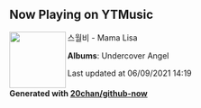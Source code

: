 ## Now Playing on YTMusic

[<img align="left" width="100" src="https://lh3.googleusercontent.com/2NFIhcTHGQYItq_EYS4CYAz5lT4pQdUF7f6s8ulUQgZ8IPz8I3ni0KWY-2hi0BckhGtEBg1GeRBqqnA">](https://music.youtube.com/watch?v=IprknYHxodU)

스월비 - Mama Lisa

**Albums**: Undercover Angel

Last updated at 06/09/2021 14:19

#### Generated with [20chan/github-now](https://github.com/20chan/github-now)
